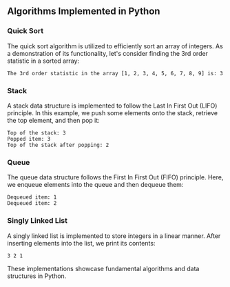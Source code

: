 ## Algorithms Implemented in Python

### Quick Sort

The quick sort algorithm is utilized to efficiently sort an array of integers. As a demonstration of its functionality, let's consider finding the 3rd order statistic in a sorted array:

```
The 3rd order statistic in the array [1, 2, 3, 4, 5, 6, 7, 8, 9] is: 3
```

### Stack

A stack data structure is implemented to follow the Last In First Out (LIFO) principle. In this example, we push some elements onto the stack, retrieve the top element, and then pop it:

```
Top of the stack: 3
Popped item: 3
Top of the stack after popping: 2
```

### Queue

The queue data structure follows the First In First Out (FIFO) principle. Here, we enqueue elements into the queue and then dequeue them:

```
Dequeued item: 1
Dequeued item: 2
```

### Singly Linked List

A singly linked list is implemented to store integers in a linear manner. After inserting elements into the list, we print its contents:

```
3 2 1
```

These implementations showcase fundamental algorithms and data structures in Python.
